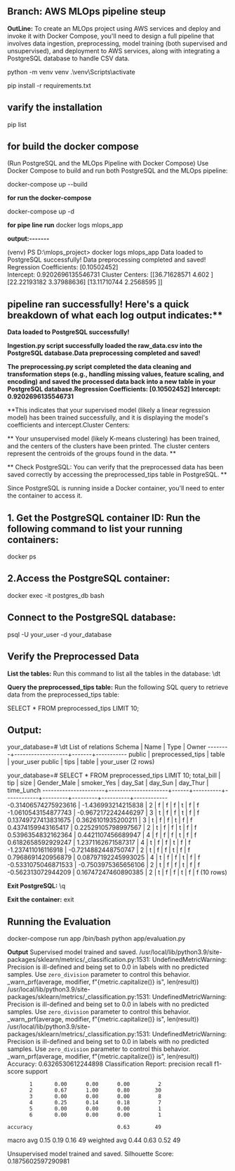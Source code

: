 ## Branch: AWS MLOps pipeline steup

**OutLine:**
 To create an MLOps project using AWS services and deploy and invoke it with Docker Compose, you'll need to design a full pipeline that involves data ingestion, preprocessing, model training (both supervised and unsupervised), and deployment to AWS services, along with integrating a PostgreSQL database to handle CSV data. 

python -m venv venv
.\venv\Scripts\activate

pip install -r requirements.txt

## varify the installation
pip list

## for build the docker compose
(Run PostgreSQL and the MLOps Pipeline with Docker Compose)
Use Docker Compose to build and run both PostgreSQL and the MLOps pipeline:

docker-compose up --build

**for run the docker-compose**

docker-compose up -d

**for pipe line run**
docker logs mlops_app


**output:-------**

(venv) PS D:\mlops_project> docker logs mlops_app
Data loaded to PostgreSQL successfully!
Data preprocessing completed and saved!    
Regression Coefficients: [0.10502452]      
Intercept: 0.9202696135546731
Cluster Centers: [[36.71628571  4.602     ]
 [22.22193182  3.37988636]
 [13.11710744  2.2568595 ]]




## pipeline ran successfully! Here's a quick breakdown of what each log output indicates:** 

**Data loaded to PostgreSQL successfully!**

**Ingestion.py script successfully loaded the raw_data.csv into the PostgreSQL database.Data preprocessing completed and saved!**

**The preprocessing.py script completed the data cleaning and transformation steps (e.g., handling missing values, feature scaling, and encoding) and saved the processed data back into a new table in your PostgreSQL database.Regression Coefficients: [0.10502452] Intercept: 0.9202696135546731**

**This indicates that your supervised model (likely a linear regression model) has been trained successfully, and it is displaying the model's coefficients and intercept.Cluster Centers:

** Your unsupervised model (likely K-means clustering) has been trained, and the centers of the clusters have been printed. The cluster centers represent the centroids of the groups found in the data. **




** Check PostgreSQL: You can verify that the preprocessed data has been saved correctly by accessing the preprocessed_tips table in PostgreSQL. **

Since PostgreSQL is running inside a Docker container, you'll need to enter the container to access it.

## 1. Get the PostgreSQL container ID: Run the following command to list your running containers:

docker ps

## 2.Access the PostgreSQL container:

docker exec -it postgres_db bash

## Connect to the PostgreSQL database: 

psql -U your_user -d your_database


## Verify the Preprocessed Data

**List the tables:** Run this command to list all the tables in the database:
\dt


**Query the preprocessed_tips table:** Run the following SQL query to retrieve data from the preprocessed_tips table:

SELECT * FROM preprocessed_tips LIMIT 10;

## Output:

your_database=# \dt
               List of relations
 Schema |       Name        | Type  |   Owner
--------+-------------------+-------+-----------
 public | preprocessed_tips | table | your_user
 public | tips              | table | your_user
(2 rows)

your_database=# SELECT * FROM preprocessed_tips LIMIT 10;
      total_bill      |         tip         | size | Gender_Male | smoker_Yes | day_Sat | day_Sun | day_Thur | time_Lunch
----------------------+---------------------+------+----------+------------+---------+---------+----------+------------
 -0.31406574275923616 |  -1.436993214215838 |    2 | f        | f          | f       | t       | f        | f
  -1.0610543154877743 | -0.9672172242446297 |    3 | t        | f          | f       | t       | f        | f
  0.13749727413831675 |  0.3626101935200211 |    3 | t        | f          | f       | t       | f        | f
   0.4374159943165417 | 0.22529105798997567 |    2 | t        | f          | f       | t       | f        | f
   0.5396354832162364 |  0.4421107456689947 |    4 | f        | f          | f       | t       | f        | f
   0.6182658592929247 |  1.2371162671587317 |    4 | t        | f          | f       | t       | f        | f
   -1.237411016116918 | -0.7214882448750747 |    2 | t        | f          | f       | t       | f        | f
   0.7968691420956879 | 0.08797192245993025 |    4 | t        | f          | f       | t       | f        | f
  -0.5331075046871533 | -0.7503975365656106 |    2 | t        | f          | f       | t       | f        | f
   -0.562313072944209 | 0.16747247460890385 |    2 | t        | f          | f       | t       | f        | f
(10 rows)

**Exit PostgreSQL:**
\q

**Exit the container:**
exit

## Running the Evaluation
docker-compose run app /bin/bash
python app/evaluation.py

**Output**
Supervised model trained and saved.
/usr/local/lib/python3.9/site-packages/sklearn/metrics/_classification.py:1531: UndefinedMetricWarning: Precision is ill-defined and being set to 0.0 in labels with no predicted samples. Use `zero_division` parameter to control this behavior.
  _warn_prf(average, modifier, f"{metric.capitalize()} is", len(result))
/usr/local/lib/python3.9/site-packages/sklearn/metrics/_classification.py:1531: UndefinedMetricWarning: Precision is ill-defined and being set to 0.0 in labels with no predicted samples. Use `zero_division` parameter to control this behavior.
  _warn_prf(average, modifier, f"{metric.capitalize()} is", len(result))
/usr/local/lib/python3.9/site-packages/sklearn/metrics/_classification.py:1531: UndefinedMetricWarning: Precision is ill-defined and being set to 0.0 in labels with no predicted samples. Use `zero_division` parameter to control this behavior.
  _warn_prf(average, modifier, f"{metric.capitalize()} is", len(result))
Accuracy: 0.6326530612244898
Classification Report:
              precision    recall  f1-score   support

           1       0.00      0.00      0.00         2
           2       0.67      1.00      0.80        30
           3       0.00      0.00      0.00         8
           4       0.25      0.14      0.18         7
           5       0.00      0.00      0.00         1
           6       0.00      0.00      0.00         1

    accuracy                           0.63        49
   macro avg       0.15      0.19      0.16        49
weighted avg       0.44      0.63      0.52        49

Unsupervised model trained and saved.
Silhouette Score: 0.1875602597290981



